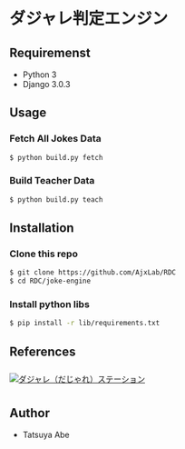 # ダジャレ判定エンジン


## Requiremenst
- Python 3
- Django 3.0.3


## Usage
### Fetch All Jokes Data
```sh
$ python build.py fetch
```
### Build Teacher Data
```sh
$ python build.py teach
```


## Installation
### Clone this repo
```sh
$ git clone https://github.com/AjxLab/RDC
$ cd RDC/joke-engine
```
### Install python libs
```sh
$ pip install -r lib/requirements.txt
```


## References
<div><a href="https://dajare.jp/" target="_blank"><img src="https://dajare.jp/library/image/Banner/Advertisement/Dajare180x28.png" alt="ダジャレ（だじゃれ）ステーション" border="0" vspace="8" onmouseover="this.src=this.src.replace('png','gif');" onmouseout="this.src=this.src.replace('gif','png');" /></a></div>

## Author
- Tatsuya Abe

